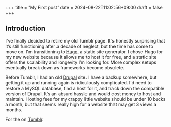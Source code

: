 +++
title = 'My First post'
date = 2024-08-22T11:02:56+09:00
draft = false
+++
## Introduction

I've finally decided to retire my old Tumblr page. It's honestly surprising that it’s still functioning after a decade of neglect, but the time has come to move on. I'm transitioning to [Hugo](https://gohugo.io/), a static site generator. I chose Hugo for my new website because it allows me to host it for free, and a static site offers the scalability and longevity I’m looking for. More complex setups eventually break down as frameworks become obsolete. 

Before Tumblr, I had an old [Drupal](https://www.drupal.org/) site. I have a backup somewhere, but getting it up and running again is ridiculously complicated. I'd need to restore a MySQL database, find a host for it, and track down the compatible version of Drupal. It's an absurd hassle and would cost money to host and maintain.  Hosting fees for my crappy little website should be under 10 bucks a month, but that seems really high for a website that may get 3 views a months. 

For the  on [Tumblr](https://www.tumblr.com/woopac/).